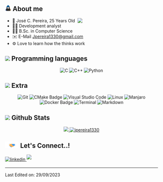 ## <picture> <img src = "https://github.com/0xAbdulKhalid/0xAbdulKhalid/raw/main/assets/mdImages/about_me.gif" width = 20px></picture> **About me**

<picture> <img align="right" src="https://media.giphy.com/media/SWoSkN6DxTszqIKEqv/giphy.gif" width = 265px></picture>

- 🧔 José C. Pereira, 25 Years Old
- 👨‍💻 Development analyst
- 👨‍🎓 B.Sc. in Computer Science
- ✉️ E-Mail Jpereira1330@gmail.com
- ⚙️ Love to learn how the thinks work


## <picture> <img src = "https://media2.giphy.com/media/QssGEmpkyEOhBCb7e1/giphy.gif?cid=ecf05e47a0n3gi1bfqntqmob8g9aid1oyj2wr3ds3mg700bl&rid=giphy.gif" width = 25px> </picture>  **Programming languages**

<center>

![C](https://img.shields.io/badge/C%20-%232370ED.svg?style=for-the-badge&logo=c&logoColor=white)
![C++](https://img.shields.io/badge/C++%20-%2300599C.svg?style=for-the-badge&logo=c%2B%2B&logoColor=white)
![Python](https://img.shields.io/badge/Python%20-%2314354C.svg?style=for-the-badge&logo=python&logoColor=white)

</center>

## <picture> <img src = "https://media2.giphy.com/media/QssGEmpkyEOhBCb7e1/giphy.gif?cid=ecf05e47a0n3gi1bfqntqmob8g9aid1oyj2wr3ds3mg700bl&rid=giphy.gif" width = 25px> </picture> **Extra**

<center>

![Git](https://img.shields.io/badge/git-%23F05033.svg?style=for-the-badge&logo=git&logoColor=white)
![CMake Badge](https://img.shields.io/badge/CMake-064F8C?logo=cmake&logoColor=fff&style=for-the-badge)
![Visual Studio Code](https://img.shields.io/badge/Visual%20Studio%20Code-0078d7.svg?style=for-the-badge&logo=visual-studio-code&logoColor=white)
![Linux](https://img.shields.io/badge/Linux-FCC624?style=for-the-badge&logo=linux&logoColor=black)
![Manjaro](https://img.shields.io/badge/Manjaro-35BF5C.svg?style=for-the-badge&logo=Manjaro&logoColor=white)
![Docker Badge](https://img.shields.io/badge/Docker-2496ED?logo=docker&logoColor=fff&style=for-the-badge)
![Terminal](https://img.shields.io/badge/Terminal-%23054020?style=for-the-badge&logo=gnu-bash&logoColor=white)
![Markdown](https://img.shields.io/badge/markdown-%23000000.svg?style=for-the-badge&logo=markdown&logoColor=white)   

</center>


## <picture> <img src="https://media.giphy.com/media/iY8CRBdQXODJSCERIr/giphy.gif" width="35"> </picture> **Github Stats**

<div align="center">
<a href="https://github.com/JPereira1330/">
  <img src="https://github-readme-stats.vercel.app/api?username=jpereira1330&include_all_commits=true&count_private=true&show_icons=true&line_height=20&title_color=7A7ADB&icon_color=2234AE&text_color=D3D3D3&bg_color=0,000000,130F40" width="450"/>
  <img src="https://github-readme-stats.vercel.app/api/top-langs?username=jpereira1330&show_icons=true&locale=en&layout=compact&line_height=20&title_color=7A7ADB&icon_color=2234AE&text_color=D3D3D3&bg_color=0,000000,130F40" width="289"  alt="jpereira1330"/>
</a>
</div>


## <picture> <img src="https://github.com/0xAbdulKhalid/0xAbdulKhalid/raw/main/assets/mdImages/handshake.gif" width ="45"> </picture> **Let's Connect..!**

<a href="https://www.linkedin.com/in/jos%C3%A9claudio/" target="_blank">
<img src="https://img.shields.io/badge/linkedin:  jpereira1330-%2300acee.svg?color=405DE6&style=for-the-badge&logo=linkedin&logoColor=white" alt=linkedin style="margin-bottom: 5px;"/>
</a>

<a href="mailto:jpereira1330@gmail.com" target="_blank">
<img src="https://img.shields.io/badge/gmail:  jpereira1330-%23EA4335.svg?style=for-the-badge&logo=gmail&logoColor=white" t=mail style="margin-bottom: 5px;" />
</a>

---
Last Edited on: 29/09/2023
